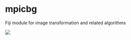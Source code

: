# mpicbg

Fiji module for image transformation and related algorithms

[![](https://travis-ci.com/axtimwalde/mpicbg.svg?branch=master)](https://travis-ci.com/axtimwalde/mpicbg)

